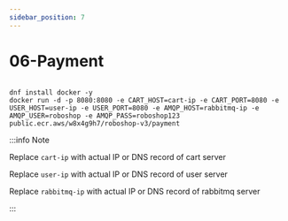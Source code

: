 ```yaml
---
sidebar_position: 7
---
```


# 06-Payment


```shell 

dnf install docker -y
docker run -d -p 8080:8080 -e CART_HOST=cart-ip -e CART_PORT=8080 -e USER_HOST=user-ip -e USER_PORT=8080 -e AMQP_HOST=rabbitmq-ip -e AMQP_USER=roboshop -e AMQP_PASS=roboshop123 public.ecr.aws/w8x4g9h7/roboshop-v3/payment

```


:::info Note

Replace `cart-ip` with actual IP or DNS record of cart server

Replace `user-ip` with actual IP or DNS record of user server

Replace `rabbitmq-ip` with actual IP or DNS record of rabbitmq server

:::

